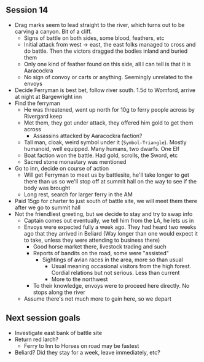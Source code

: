 ## Session 14
* Drag marks seem to lead straight to the river, which turns out to be carving a canyon. Bit of a cliff.
  * Signs of battle on both sides, some blood, feathers, etc
  * Initial attack from west -> east, the east folks managed to cross and do battle. Then the victors dragged the bodies inland and buried them
  * Only one kind of feather found on this side, all I can tell is that it is Aaracockra
  * No sign of convoy or carts or anything. Seemingly unrelated to the envoys
* Decide Ferryman is best bet, follow river south. 1.5d to Womford, arrive at night at Bargewright inn
* Find the ferryman
  * He was threatened, went up north for 10g to ferry people across by Rivergard keep
  * Met them, they got under attack, they offered him gold to get them across
    * Assassins attacked by Aaracockra faction?
  * Tall man, cloak, weird symbol under it (`Symbol-Triangle`). Mostly humanoid, well equipped. Many humans, two dwarfs. One Elf
  * Boat faction won the battle. Had gold, scrolls, the Sword, etc
  * Sacred stone monastary was mentioned
* Go to inn, decide on course of action
  * Will get Ferryman to meet us by battlesite, he'll take longer to get there than us so we'll stop off at summit hall on the way to see if the body was brought
  * Long rest, search for larger ferry in the AM
* Paid 15gp for charter to just south of battle site, we will meet them there after we go to summit hall
* Not the friendliest greeting, but we decide to stay and try to swap info
  * Captain comes out eventually, we tell him from the LA, he lets us in
  * Envoys were expected fully a week ago. They had heard two weeks ago that they arrived in Beliard (Way longer than one would expect it to take, unless they were attending to business there)
    * Good horse market there, livestock trading and such
    * Reports of bandits on the road, some were "assisted"
      * Sightings of avian races in the area, more so than usual
        * Usual meaning occasional visitors from the high forest. Cordial relations but not serious. Less than current
        * More to the northwest
    * To their knowledge, envoys were to proceed here directly. No stops along the river
  * Assume there's not much more to gain here, so we depart

## Next session goals
* Investigate east bank of battle site
* Return red larch?
  * Ferry to Inn to Horses on road may be fastest
* Beliard? Did they stay for a week, leave immediately, etc?
